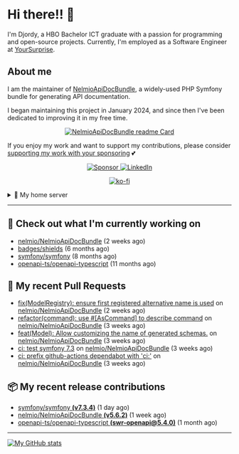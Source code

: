 # Hi there!! 👋



I'm Djordy, a HBO Bachelor ICT graduate with a passion for programming and open-source projects.
Currently, I'm employed as a Software Engineer at [YourSurprise](https://www.linkedin.com/company/yoursurprise-com).

## About me
I am the maintainer of [NelmioApiDocBundle](https://github.com/nelmio/NelmioApiDocBundle), a widely-used PHP Symfony bundle for generating API documentation.

I began maintaining this project in January 2024, and since then I've been dedicated to improving it in my free time.

<p align='center'>
    <a href="https://github.com/nelmio/NelmioApiDocBundle">
        <img alt="NelmioApiDocBundle readme Card" src="https://github-readme-stats.vercel.app/api/pin/?username=nelmio&repo=NelmioApiDocBundle&theme=holi&bg_color=00000000" />
    </a>
</p>


If you enjoy my work and want to support my contributions, please consider [supporting my work with your sponsoring](https://github.com/sponsors/DjordyKoert) 💕

<p align='center'>
    <a href="https://github.com/sponsors/DjordyKoert">
        <img alt="Sponsor" src="https://img.shields.io/badge/sponsor-30363D?style=for-the-badge&logo=GitHub-Sponsors&logoColor=#white" />
    </a>
    <a href="https://nl.linkedin.com/in/djordy-koert-0648881a2">
        <img alt="LinkedIn" src="https://img.shields.io/badge/LinkedIn-0077B5?style=for-the-badge&logo=LinkedIn" />
    </a>
</p>
<p align='center'>
    <a href="https://ko-fi.com/P5P7SYBAJ" align='center'>
        <img alt="ko-fi" src="https://ko-fi.com/img/githubbutton_sm.svg" />
    </a>
</p>

<details>
    <summary>🌱 My home server</summary>

<p align='center'>
    <img src="https://img.shields.io/badge/TrueNAS_25.04.RC.1-0095D5?style=for-the-badge&logo=truenas&logoColor=white" />
    <img src="https://img.shields.io/badge/AMD%20Ryzen_7_5700G-ED1C24?style=for-the-badge&logo=amd&logoColor=white" />
    <img src="https://img.shields.io/badge/RAM-32GB-%230071C5?&style=for-the-badge&logoColor=white" />
    <img src="https://img.shields.io/badge/4x_st8000vn004-IronWolf_8TB-5AC710?style=for-the-badge&logo=seagate&logoColor=white" />
</p>

I run a hobby server in my free time, where I host various services.

- [Home Assistant](https://github.com/home-assistant/core)
- [Cloudflared](https://github.com/cloudflare/cloudflared)
- Various *arrs
- [Jellyfin](https://jellyfin.org/)
- [Jellyseerr](https://github.com/Fallenbagel/jellyseerr)
- [Pelican panel & wings](https://pelican.dev/)

</details>

---

## 🔭 Check out what I'm currently working on

- [nelmio/NelmioApiDocBundle](https://github.com/nelmio/NelmioApiDocBundle) (2 weeks ago)
- [badges/shields](https://github.com/badges/shields) (6 months ago)
- [symfony/symfony](https://github.com/symfony/symfony) (8 months ago)
- [openapi-ts/openapi-typescript](https://github.com/openapi-ts/openapi-typescript) (11 months ago)

## 🔨 My recent Pull Requests

- [fix(ModelRegistry): ensure first registered alternative name is used](https://github.com/nelmio/NelmioApiDocBundle/pull/2553) on [nelmio/NelmioApiDocBundle](https://github.com/nelmio/NelmioApiDocBundle) (2 weeks ago)
- [refactor(command): use #[AsCommand] to describe command](https://github.com/nelmio/NelmioApiDocBundle/pull/2544) on [nelmio/NelmioApiDocBundle](https://github.com/nelmio/NelmioApiDocBundle) (3 weeks ago)
- [feat(Model): Allow customizing the name of generated schemas.](https://github.com/nelmio/NelmioApiDocBundle/pull/2542) on [nelmio/NelmioApiDocBundle](https://github.com/nelmio/NelmioApiDocBundle) (3 weeks ago)
- [ci: test symfony 7.3](https://github.com/nelmio/NelmioApiDocBundle/pull/2541) on [nelmio/NelmioApiDocBundle](https://github.com/nelmio/NelmioApiDocBundle) (3 weeks ago)
- [ci: prefix github-actions dependabot with &#39;ci:&#39;](https://github.com/nelmio/NelmioApiDocBundle/pull/2539) on [nelmio/NelmioApiDocBundle](https://github.com/nelmio/NelmioApiDocBundle) (3 weeks ago)

## 📦 My recent release contributions

- [symfony/symfony **(v7.3.4)**](https://github.com/symfony/symfony/releases/tag/v7.3.4) (1 day ago)
- [nelmio/NelmioApiDocBundle **(v5.6.2)**](https://github.com/nelmio/NelmioApiDocBundle/releases/tag/v5.6.2) (1 week ago)
- [openapi-ts/openapi-typescript **(swr-openapi@5.4.0)**](https://github.com/openapi-ts/openapi-typescript/releases/tag/swr-openapi%405.4.0) (1 month ago)

---

[![My GitHub stats](https://github-readme-stats.vercel.app/api?username=DjordyKoert&theme=holi&bg_color=00000000&rank_icon=github)](https://github.com/anuraghazra/github-readme-stats)

